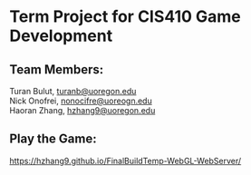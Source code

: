 # Term Project for CIS410 Game Development
## **Team Members:**
Turan Bulut,  turanb@uoregon.edu  
Nick Onofrei, nonocifre@uoreogn.edu  
Haoran Zhang, hzhang9@uoregon.edu
## **Play the Game:**
https://hzhang9.github.io/FinalBuildTemp-WebGL-WebServer/
